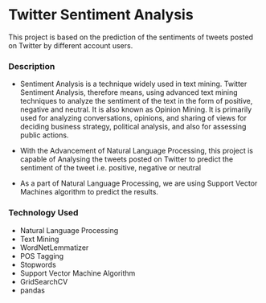 # Twitter Sentiment Analysis
This project is based on the prediction of the sentiments of tweets posted on Twitter by different account users.

### Description

* Sentiment Analysis is a technique widely used in text mining. Twitter Sentiment Analysis, therefore means, using advanced text mining techniques to analyze the sentiment of the text in the form of positive, negative and neutral. It is also known as Opinion Mining. It is primarily used for analyzing conversations, opinions, and sharing of views for deciding business strategy, political analysis, and also for assessing public actions.

* With the Advancement of Natural Language Processing, this project is capable of Analysing the tweets posted on Twitter to predict the sentiment of the tweet i.e. positive, negative or neutral

* As a part of Natural Language Processing, we are using Support Vector Machines algorithm to predict the results.

### Technology Used

* Natural Language Processing
* Text Mining
* WordNetLemmatizer
* POS Tagging
* Stopwords
* Support Vector Machine Algorithm
* GridSearchCV
* pandas

